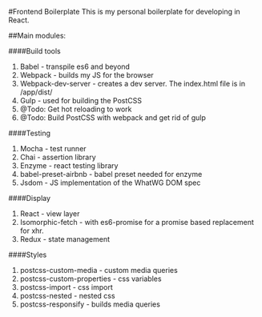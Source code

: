 #Frontend Boilerplate
This is my personal boilerplate for developing in React.

##Main modules:

####Build tools
 1. Babel - transpile es6 and beyond
 2. Webpack - builds my JS for the browser
 3. Webpack-dev-server - creates a dev server. The index.html file is in /app/dist/
 4. Gulp - used for building the PostCSS
 5. @Todo: Get hot reloading to work
 6. @Todo: Build PostCSS with webpack and get rid of gulp

####Testing
 1. Mocha - test runner
 2. Chai - assertion library
 3. Enzyme - react testing library
 4. babel-preset-airbnb - babel preset needed for enzyme
 5. Jsdom - JS implementation of the WhatWG DOM spec

####Display
 1. React - view layer
 2. Isomorphic-fetch - with es6-promise for a promise based replacement for xhr.
 3. Redux - state management

####Styles
 1. postcss-custom-media - custom media queries
 2. postcss-custom-properties - css variables
 3. postcss-import - css import
 4. postcss-nested - nested css
 5. postcss-responsify - builds media queries
